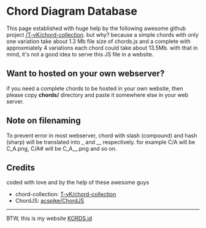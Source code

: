 # Chord Diagram Database

This page established with huge help by the following awesome github project [/T-vK/chord-collection](https://github.com/T-vK/chord-collection). but why? because a simple chords with only one variation take about 1.3 Mb file size of chords.js and a complete with approxmiately 4 variations each chord could take about 13.5Mb. with that in mind, it's not a good idea to serve this JS file in a website.

## Want to hosted on your own webserver?

if you need a complete chords to be hosted in your own website, then please copy **chords/** directory and paste it somewhere else in your web server.

## Note on filenaming

To prevent error in most webserver, chord with slash (compound) and hash (sharp) will be translated into _ and __ respectively. for example C/A will be C_A.png, C/A# will be C_A__.png and so on.

## Credits
coded with love and by the help of these awesome guys

- chord-collection: [T-vK/chord-collection](https://github.com/T-vK/chord-collection)
- ChordJS: [acspike/ChordJS](https://github.com/acspike/ChordJS)

---

BTW, this is my website [KORDS.id](https://kords.id)